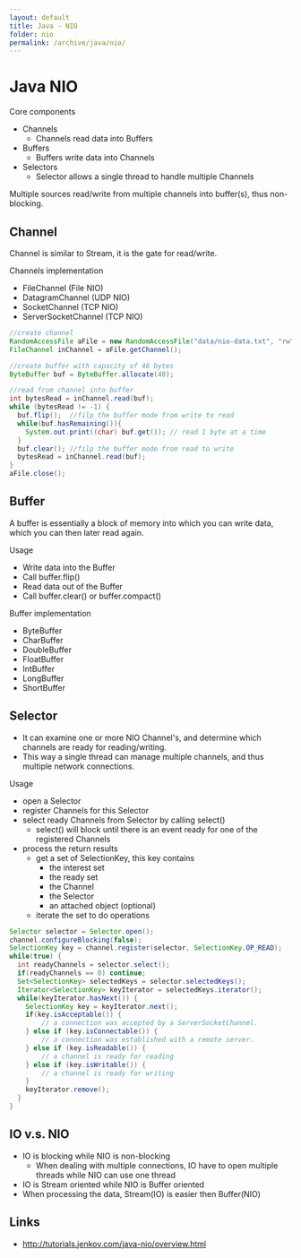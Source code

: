 ```yaml
---
layout: default
title: Java - NIO
folder: nio
permalink: /archive/java/nio/
---
```


# Java NIO

Core components

- Channels
  - Channels read data into Buffers
- Buffers
  - Buffers write data into Channels
- Selectors
  - Selector allows a single thread to handle multiple Channels

Multiple sources read/write from multiple channels into buffer(s), thus non-blocking.

## Channel

Channel is similar to Stream, it is the gate for read/write.

Channels implementation

- FileChannel (File NIO)
- DatagramChannel (UDP NIO)
- SocketChannel (TCP NIO)
- ServerSocketChannel (TCP NIO)

~~~ java
//create channel
RandomAccessFile aFile = new RandomAccessFile("data/nio-data.txt", "rw");
FileChannel inChannel = aFile.getChannel();

//create buffer with capacity of 48 bytes
ByteBuffer buf = ByteBuffer.allocate(48);

//read from channel into buffer
int bytesRead = inChannel.read(buf); 
while (bytesRead != -1) {
  buf.flip();  //filp the buffer mode from write to read
  while(buf.hasRemaining()){
    System.out.print((char) buf.get()); // read 1 byte at a time
  }
  buf.clear(); //filp the buffer mode from read to write
  bytesRead = inChannel.read(buf);
}
aFile.close();
~~~

## Buffer

A buffer is essentially a block of memory into which you can write data, which you can then later read again.

Usage

- Write data into the Buffer
- Call buffer.flip()
- Read data out of the Buffer
- Call buffer.clear() or buffer.compact()

Buffer implementation

- ByteBuffer
- CharBuffer
- DoubleBuffer
- FloatBuffer
- IntBuffer
- LongBuffer
- ShortBuffer

## Selector

- It can examine one or more NIO Channel's, and determine which channels are ready for reading/writing. 
- This way a single thread can manage multiple channels, and thus multiple network connections.

Usage

- open a Selector
- register Channels for this Selector
- select ready Channels from Selector by calling select()
  - select() will block until there is an event ready for one of the registered Channels
- process the return results
  - get a set of SelectionKey, this key contains
    - the interest set
    - the ready set
    - the Channel
    - the Selector
    - an attached object (optional)
  - iterate the set to do operations

~~~ java
Selector selector = Selector.open();
channel.configureBlocking(false);
SelectionKey key = channel.register(selector, SelectionKey.OP_READ);
while(true) {
  int readyChannels = selector.select();
  if(readyChannels == 0) continue;
  Set<SelectionKey> selectedKeys = selector.selectedKeys();
  Iterator<SelectionKey> keyIterator = selectedKeys.iterator();
  while(keyIterator.hasNext()) {
    SelectionKey key = keyIterator.next();
    if(key.isAcceptable()) {
        // a connection was accepted by a ServerSocketChannel.
    } else if (key.isConnectable()) {
        // a connection was established with a remote server.
    } else if (key.isReadable()) {
        // a channel is ready for reading
    } else if (key.isWritable()) {
        // a channel is ready for writing
    }
    keyIterator.remove();
  }
}
~~~

## IO v.s. NIO

- IO is blocking while NIO is non-blocking
  - When dealing with multiple connections, IO have to open multiple threads while NIO can use one thread
- IO is Stream oriented	while NIO is Buffer oriented
- When processing the data, Stream(IO) is easier then Buffer(NIO)

## Links
- <http://tutorials.jenkov.com/java-nio/overview.html>
